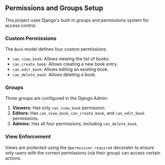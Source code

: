 ## Permissions and Groups Setup

This project uses Django's built-in groups and permissions system for access control.

### Custom Permissions
The `Book` model defines four custom permissions:
- `can_view_book`: Allows viewing the list of books.
- `can_create_book`: Allows creating a new book entry.
- `can_edit_book`: Allows editing an existing book.
- `can_delete_book`: Allows deleting a book.

### Groups
Three groups are configured in the Django Admin:
1.  **Viewers:** Has only `can_view_book` permission.
2.  **Editors:** Has `can_view_book`, `can_create_book`, and `can_edit_book` permissions.
3.  **Admins:** Has all four permissions, including `can_delete_book`.

### View Enforcement
Views are protected using the `@permission_required` decorator to ensure only users with the correct permissions (via their group) can access certain actions.